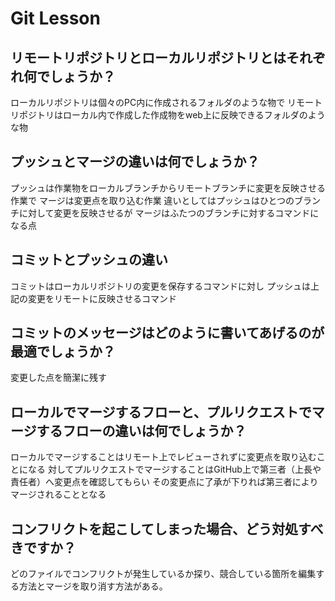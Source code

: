 # Git Lesson

## リモートリポジトリとローカルリポジトリとはそれぞれ何でしょうか？

ローカルリポジトリは個々のPC内に作成されるフォルダのような物で
リモートリポジトリはローカル内で作成した作成物をweb上に反映できるフォルダのような物

## プッシュとマージの違いは何でしょうか？

プッシュは作業物をローカルブランチからリモートブランチに変更を反映させる作業で
マージは変更点を取り込む作業
違いとしてはプッシュはひとつのブランチに対して変更を反映させるが
マージはふたつのブランチに対するコマンドになる点


## コミットとプッシュの違い

コミットはローカルリポジトリの変更を保存するコマンドに対し
プッシュは上記の変更をリモートに反映させるコマンド

## コミットのメッセージはどのように書いてあげるのが最適でしょうか？

変更した点を簡潔に残す

## ローカルでマージするフローと、プルリクエストでマージするフローの違いは何でしょうか？

ローカルでマージすることはリモート上でレビューされずに変更点を取り込むことになる
対してプルリクエストでマージすることはGitHub上で第三者（上長や責任者）へ変更点を確認してもらい
その変更点に了承が下りれば第三者によりマージされることとなる

## コンフリクトを起こしてしまった場合、どう対処すべきですか？

どのファイルでコンフリクトが発生しているか探り、競合している箇所を編集する方法とマージを取り消す方法がある。
